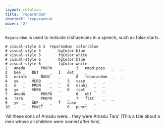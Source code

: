 ```yaml
---
layout: relation
title: 'reparandum'
shortdef: 'reparandum'
udver: '2'
---
```


`Reparandum` is used to indicate disfluencies in a speech, such as false starts.

~~~ conllu
# visual-style 6 3	reparandum	color:blue
# visual-style 3        bgColor:blue
# visual-style 3        fgColor:white
# visual-style 6        bgColor:blue
# visual-style 6        fgColor:white
1	Amadu	_	PROPN	_	_	3	nmod:poss	_	_
2	bèè	_	DET	_	_	1	det	_	_
3	ncinin	_	NOUN	_	_	6	reparandum	_	_
4	ye	_	VERB	_	_	3	case	_	_
5	o	_	PRON	_	_	6	nsubj	_	_
6	ye	_	VERB	_	_	0	root	_	_
7	Amadu	_	PROPN	_	_	6	obl	_	_
8	Tara	_	PROPN	_	_	7	flat	_	_
9	ye	_	ADP	_	_	7	case	_	_
10	.	_	PUNCT	_	_	6	punct	_	_

~~~
'All these sons of Amadu were... they were Amadu Tara' (This a tale about a men whose all children were named after him).
<!-- Interlanguage links updated Po lis 14 15:35:44 CET 2022 -->
